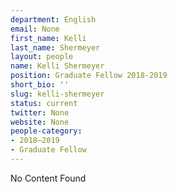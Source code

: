 ```yaml
---
department: English
email: None
first_name: Kelli
last_name: Shermeyer
layout: people
name: Kelli Shermeyer
position: Graduate Fellow 2018-2019
short_bio: ''
slug: kelli-shermeyer
status: current
twitter: None
website: None
people-category:
- 2018–2019
- Graduate Fellow
---
```


No Content Found
